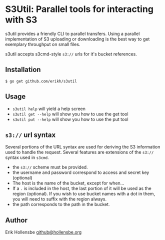 # S3Util: Parallel tools for interacting with S3

s3util provides a friendly CLI to parallel transfers. Using a parallel
implementation of S3 uploading or downloading is the best way to get exemplary
throughput on small files.

s3util accepts s3cmd-style `s3://` urls for it's bucket references.

## Installation

```
$ go get github.com/erikh/s3util
```

## Usage

* `s3util help` will yield a help screen
* `s3util get --help` will show you how to use the get tool
* `s3util put --help` will show you how to use the put tool

## `s3://` url syntax

Several portions of the URL syntax are used for deriving the S3 information
used to handle the request. Several features are extensions of the `s3://`
syntax used in `s3cmd`.

* the `s3://` scheme must be provided.
* the username and password correspond to access and secret key (optional)
* The host is the name of the bucket, except for when...
* If a `.` is included in the host, the last portion of it will be used as the
  region (optional). If you wish to use bucket names with a dot in them, you
  will need to suffix with the region always.
* the path corresponds to the path in the bucket.

## Author

Erik Hollensbe <github@hollensbe.org>
